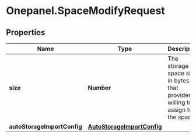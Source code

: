 # Onepanel.SpaceModifyRequest

## Properties
Name | Type | Description | Notes
------------ | ------------- | ------------- | -------------
**size** | **Number** | The storage space size in bytes that provider is willing to assign to the space.  | [optional] 
**autoStorageImportConfig** | [**AutoStorageImportConfig**](AutoStorageImportConfig.md) |  | [optional] 


